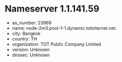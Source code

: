 # Nameserver 1.1.141.59

* as_number: 23969
* name: node-2m3.pool-1-1.dynamic.totinternet.net.
* city: Bangkok
* country: TH
* organization: TOT Public Company Limited
* version: Unknown
* dnssec: Unknown
